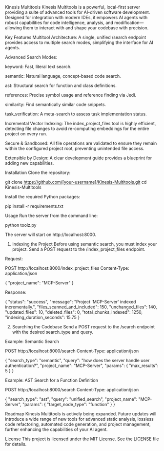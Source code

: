Kinesis Multitools
Kinesis Multitools is a powerful, local-first server providing a suite of advanced tools for AI-driven software development. Designed for integration with modern IDEs, it empowers AI agents with robust capabilities for code intelligence, analysis, and modification—allowing them to interact with and shape your codebase with precision.

Key Features
Multitool Architecture: A single, unified /search endpoint provides access to multiple search modes, simplifying the interface for AI agents.

Advanced Search Modes:

keyword: Fast, literal text search.

semantic: Natural language, concept-based code search.

ast: Structural search for function and class definitions.

references: Precise symbol usage and reference finding via Jedi.

similarity: Find semantically similar code snippets.

task_verification: A meta-search to assess task implementation status.

Incremental Vector Indexing: The index_project_files tool is highly efficient, detecting file changes to avoid re-computing embeddings for the entire project on every run.

Secure & Sandboxed: All file operations are validated to ensure they remain within the configured project root, preventing unintended file access.

Extensible by Design: A clear development guide provides a blueprint for adding new capabilities.

Installation
Clone the repository:

git clone https://github.com/[your-username]/Kinesis-Multitools.git
cd Kinesis-Multitools

Install the required Python packages:

pip install -r requirements.txt

Usage
Run the server from the command line:

python toolz.py

The server will start on http://localhost:8000.

1. Indexing the Project
Before using semantic search, you must index your project. Send a POST request to the /index_project_files endpoint.

Request:

POST http://localhost:8000/index_project_files
Content-Type: application/json

{
  "project_name": "MCP-Server"
}

Response:

{
  "status": "success",
  "message": "Project 'MCP-Server' indexed incrementally.",
  "files_scanned_and_included": 150,
  "unchanged_files": 140,
  "updated_files": 10,
  "deleted_files": 0,
  "total_chunks_indexed": 1250,
  "indexing_duration_seconds": 15.75
}

2. Searching the Codebase
Send a POST request to the /search endpoint with the desired search_type and query.

Example: Semantic Search

POST http://localhost:8000/search
Content-Type: application/json

{
  "search_type": "semantic",
  "query": "how does the server handle user authentication?",
  "project_name": "MCP-Server",
  "params": {
    "max_results": 5
  }
}

Example: AST Search for a Function Definition

POST http://localhost:8000/search
Content-Type: application/json

{
  "search_type": "ast",
  "query": "unified_search",
  "project_name": "MCP-Server",
  "params": {
      "target_node_type": "function"
  }
}

Roadmap
Kinesis Multitools is actively being expanded. Future updates will introduce a wide range of new tools for advanced static analysis, lossless code refactoring, automated code generation, and project management, further enhancing the capabilities of your AI agent.

License
This project is licensed under the MIT License. See the LICENSE file for details.
